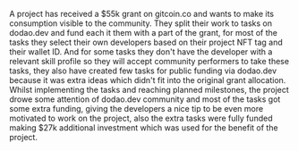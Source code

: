 A project has received a $55k grant on gitcoin.co and wants to make its consumption visible to the community.
They split their work to tasks on dodao.dev and fund each it them with a part of the grant, for most of the tasks they select their own developers based on their project NFT tag and their wallet ID. And for some tasks they don't have the developer with a relevant skill profile so they will accept community performers to take these tasks, they also have created few tasks for public funding via dodao.dev because it was extra ideas which didn't  fit into the original grant allocation. 
Whilst implementing the tasks and reaching planned milestones, the project drowe some attention of dodao.dev community and most of the tasks got some extra funding, giving the developers a nice tip to be even more motivated to work on the project, also the extra tasks were fully funded making $27k additional investment which was used for the benefit of the project.

